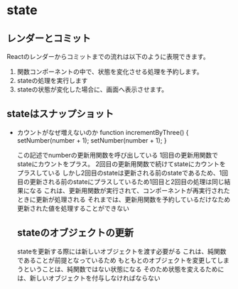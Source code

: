# state
## レンダーとコミット
Reactのレンダーからコミットまでの流れは以下のように表現できます。

1. 関数コンポーネントの中で、状態を変化させる処理を予約します。
2. stateの処理を実行します
3. stateの状態が変化した場合に、画面へ表示させます。

## stateはスナップショット
- カウントがなぜ増えないのか
  function incrementByThree() {
    setNumber(number + 1);
    setNumber(number + 1);
  }

  この記述でnumberの更新用関数を呼び出している
  1回目の更新用関数でstateにカウントをプラス。
  2回目の更新用関数で続けてstateにカウントをプラスしている
  しかし2回目のstateは更新される前のstateであるため、1回目の更新される前のstateにプラスしているため1回目と2回目の処理は同じ結果になる
  これは、更新用関数が実行されて、コンポーネントが再実行されたときに更新が処理される
  それまでは、更新用関数を予約しているだけなため更新された値を処理することができない

  ## stateのオブジェクトの更新
  stateを更新する際には新しいオブジェクトを渡す必要がる
  これは、純関数であることが前提となっているため
  もともとのオブジェクトを変更してしまうということは、純関数ではない状態になる
  そのため状態を変えるためには、新しいオブジェクトを付与しなければならない
